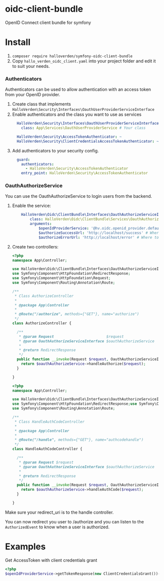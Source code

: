 # oidc-client-bundle
OpenID Connect client bundle for symfony

# Install
1. `composer require halloverden/symfony-oidc-client-bundle`
2. Copy `hallo_verden_oidc_client.yaml` into your project folder and edit it to suit your needs.

### Authenticators
Authenticators can be used to allow authentication with an access token from your OpenID provider.

1. Create class that implements `HalloVerden\Security\Interfaces\OauthUserProviderServiceInterface`
2. Enable authenticators and the class you want to use as services
    ```yaml
      HalloVerden\Security\Interfaces\OauthUserProviderServiceInterface:
        class: App\Services\OauthUserProviderService # Your class
    
      HalloVerden\Security\AccessTokenAuthenticator: ~
      HalloVerden\Security\ClientCredentialsAccessTokenAuthenticator: ~
    ```
3. Add authenticators to your security config.
    ```yaml
      guard:
        authenticators:
          - HalloVerden\Security\AccessTokenAuthenticator
        entry_point: HalloVerden\Security\AccessTokenAuthenticator
    ```

### OauthAuthorizeService
You can use the OauthAuthorizeService to login users from the backend.

1. Enable the service:
    ```yaml
        HalloVerden\Oidc\ClientBundle\Interfaces\OauthAuthorizeServiceInterface:
            class: HalloVerden\Oidc\ClientBundle\Services\OauthAuthorizeService
            arguments:
                $openIdProviderService: '@hv.oidc.openid_provider.default' # Default refers to the client_configurations key in you config
                $authorizeSuccessUrl: 'http://localhost/success' # Where to redirect the user on success
                $authorizeErrorUrl: 'http://localhost/error' # Where to redirect the user on error
    
    ```
2. Create two controllers:
    ```php
    <?php
    namespace App\Controller;
    
    use HalloVerden\Oidc\ClientBundle\Interfaces\OauthAuthorizeServiceInterface;
    use Symfony\Component\HttpFoundation\RedirectResponse;
    use Symfony\Component\HttpFoundation\Request;
    use Symfony\Component\Routing\Annotation\Route;
    
    /**
     * Class AuthorizeController
     *
     * @package App\Controller
     *
     * @Route("/authorize", methods={"GET"}, name="authorize")
     */
    class AuthorizeController {
    
      /**
       * @param Request                        $request
       * @param OauthAuthorizeServiceInterface $oauthAuthorizeService
       *
       * @return RedirectResponse
       */
      public function __invoke(Request $request, OauthAuthorizeServiceInterface $oauthAuthorizeService): RedirectResponse {
        return $oauthAuthorizeService->handleAuthorize($request);
      }
    
    }
    ```
   ```php
   <?php
   namespace App\Controller;
   
   use HalloVerden\Oidc\ClientBundle\Interfaces\OauthAuthorizeServiceInterface;
   use Symfony\Component\HttpFoundation\RedirectResponse;use Symfony\Component\HttpFoundation\Request;
   use Symfony\Component\Routing\Annotation\Route;
   
   /**
    * Class HandleAuthCodeController
    *
    * @package App\Controller
    *
    * @Route("/handle", methods={"GET"}, name="authcodehandle")
    */
   class HandleAuthCodeController {
   
     /**
      * @param Request $request 
      * @param OauthAuthorizeServiceInterface $oauthAuthorizeService
      *
      * @return RedirectResponse
      */
     public function __invoke(Request $request, OauthAuthorizeServiceInterface $oauthAuthorizeService): RedirectResponse {
       return $oauthAuthorizeService->handleAuthCode($request);
     }
   
   }
   ```
 
 Make sure your redirect_uri is to the handle controller.
 
 You can now redirect you user to /authorize and you can listen to the `AuthorizedEvent` to know when a user is authorized.
   
# Examples
Get AccessToken with client credentials grant
```php
<?php
$openIdProviderService->getTokenResponse(new ClientCredentialsGrant())->getAccessToken();
```
